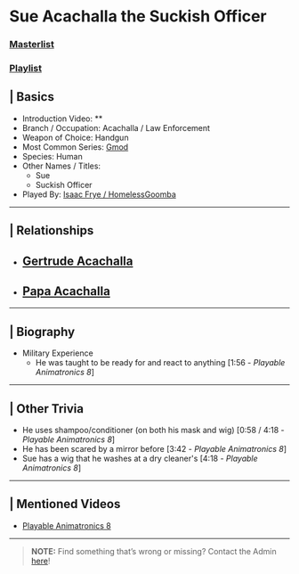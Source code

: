 # Sue Acachalla the Suckish Officer  
### [Masterlist]()
### [Playlist]()

## | Basics  
- Introduction Video: **  
- Branch / Occupation: Acachalla / Law Enforcement  
- Weapon of Choice: Handgun  
- Most Common Series: [Gmod](6.Series/Gmod.md)  
- Species: Human  
- Other Names / Titles:   
  - Sue
  - Suckish Officer
- Played By: [Isaac Frye / HomelessGoomba](3.Siblings/3.4.Isaac-Frye-HomelessGoomba.md)  

----

## | Relationships  
- [**Gertrude Acachalla**](5.Characters/Gertrude_Acachalla.md)
  -

- [**Papa Acachalla**](5.Characters/Papa_Acachalla.md)  
  -  

----

## | Biography  
- Military Experience
  - He was taught to be ready for and react to anything \[1:56 - *Playable Animatronics 8*]

----

## | Other Trivia  
- He uses shampoo/conditioner \(on both his mask and wig) \[0:58 / 4:18 - *Playable Animatronics 8*]
- He has been scared by a mirror before \[3:42 - *Playable Animatronics 8*]
- Sue has a wig that he washes at a dry cleaner's \[4:18 - *Playable Animatronics 8*]

----

## | Mentioned Videos
- [Playable Animatronics 8](https://www.youtube.com/watch?v=KByoXkGBzWo)

----

> **NOTE:** Find something that’s wrong or missing? Contact the Admin [here](../chapter_2.md)!
